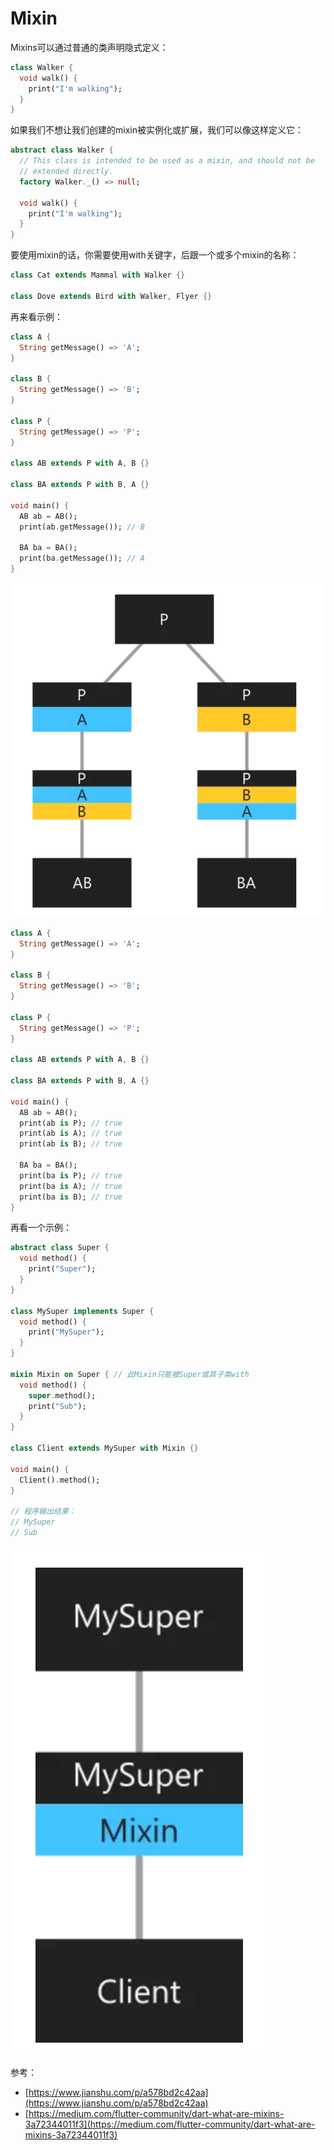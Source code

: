 # Mixin

Mixins可以通过普通的类声明隐式定义：

```dart
class Walker {
  void walk() {
    print("I'm walking");
  }
}
```

如果我们不想让我们创建的mixin被实例化或扩展，我们可以像这样定义它：

```dart
abstract class Walker {
  // This class is intended to be used as a mixin, and should not be
  // extended directly.
  factory Walker._() => null;

  void walk() {
    print("I'm walking");
  }
}
```

要使用mixin的话，你需要使用with关键字，后跟一个或多个mixin的名称：

```dart
class Cat extends Mammal with Walker {}

class Dove extends Bird with Walker, Flyer {}
```

再来看示例：

```dart
class A {
  String getMessage() => 'A';
}

class B {
  String getMessage() => 'B';
}

class P {
  String getMessage() => 'P';
}

class AB extends P with A, B {}

class BA extends P with B, A {}

void main() {
  AB ab = AB();
  print(ab.getMessage()); // B

  BA ba = BA();
  print(ba.getMessage()); // A
}
```

![](./images/1.png)

```dart
class A {
  String getMessage() => 'A';
}

class B {
  String getMessage() => 'B';
}

class P {
  String getMessage() => 'P';
}

class AB extends P with A, B {}

class BA extends P with B, A {}

void main() {
  AB ab = AB();
  print(ab is P); // true
  print(ab is A); // true
  print(ab is B); // true

  BA ba = BA();
  print(ba is P); // true
  print(ba is A); // true
  print(ba is B); // true
}
```

再看一个示例：

```dart
abstract class Super {
  void method() {
    print("Super");
  }
}

class MySuper implements Super {
  void method() {
    print("MySuper");
  }
}

mixin Mixin on Super { // 此Mixin只能被Super或其子类with
  void method() {
    super.method();
    print("Sub");
  }
}

class Client extends MySuper with Mixin {}

void main() {
  Client().method();
}

// 程序输出结果：
// MySuper
// Sub
```
![](./images/2.png)


参考：

* [https://www.jianshu.com/p/a578bd2c42aa](https://www.jianshu.com/p/a578bd2c42aa)
* [https://medium.com/flutter-community/dart-what-are-mixins-3a72344011f3](https://medium.com/flutter-community/dart-what-are-mixins-3a72344011f3)



